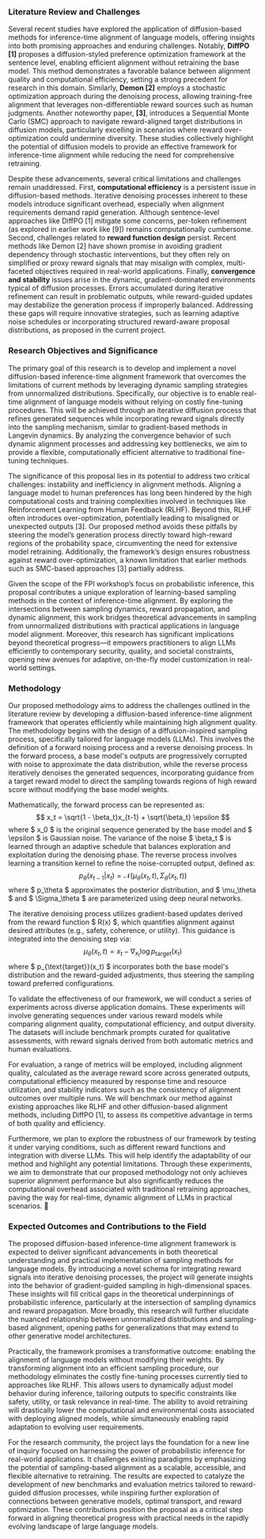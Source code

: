 ### Literature Review and Challenges

Several recent studies have explored the application of diffusion-based methods for inference-time alignment of language models, offering insights into both promising approaches and enduring challenges. Notably, **DiffPO [1]** proposes a diffusion-styled preference optimization framework at the sentence level, enabling efficient alignment without retraining the base model. This method demonstrates a favorable balance between alignment quality and computational efficiency, setting a strong precedent for research in this domain. Similarly, **Demon [2]** employs a stochastic optimization approach during the denoising process, allowing training-free alignment that leverages non-differentiable reward sources such as human judgments. Another noteworthy paper, **[3]**, introduces a Sequential Monte Carlo (SMC) approach to navigate reward-aligned target distributions in diffusion models, particularly excelling in scenarios where reward over-optimization could undermine diversity. These studies collectively highlight the potential of diffusion models to provide an effective framework for inference-time alignment while reducing the need for comprehensive retraining.

Despite these advancements, several critical limitations and challenges remain unaddressed. First, **computational efficiency** is a persistent issue in diffusion-based methods. Iterative denoising processes inherent to these models introduce significant overhead, especially when alignment requirements demand rapid generation. Although sentence-level approaches like DiffPO [1] mitigate some concerns, per-token refinement (as explored in earlier work like [9]) remains computationally cumbersome. Second, challenges related to **reward function design** persist. Recent methods like Demon [2] have shown promise in avoiding gradient dependency through stochastic interventions, but they often rely on simplified or proxy reward signals that may misalign with complex, multi-faceted objectives required in real-world applications. Finally, **convergence and stability** issues arise in the dynamic, gradient-dominated environments typical of diffusion processes. Errors accumulated during iterative refinement can result in problematic outputs, while reward-guided updates may destabilize the generation process if improperly balanced. Addressing these gaps will require innovative strategies, such as learning adaptive noise schedules or incorporating structured reward-aware proposal distributions, as proposed in the current project.

### Research Objectives and Significance

The primary goal of this research is to develop and implement a novel diffusion-based inference-time alignment framework that overcomes the limitations of current methods by leveraging dynamic sampling strategies from unnormalized distributions. Specifically, our objective is to enable real-time alignment of language models without relying on costly fine-tuning procedures. This will be achieved through an iterative diffusion process that refines generated sequences while incorporating reward signals directly into the sampling mechanism, similar to gradient-based methods in Langevin dynamics. By analyzing the convergence behavior of such dynamic alignment processes and addressing key bottlenecks, we aim to provide a flexible, computationally efficient alternative to traditional fine-tuning techniques.

The significance of this proposal lies in its potential to address two critical challenges: instability and inefficiency in alignment methods. Aligning a language model to human preferences has long been hindered by the high computational costs and training complexities involved in techniques like Reinforcement Learning from Human Feedback (RLHF). Beyond this, RLHF often introduces over-optimization, potentially leading to misaligned or unexpected outputs [3]. Our proposed method avoids these pitfalls by steering the model’s generation process directly toward high-reward regions of the probability space, circumventing the need for extensive model retraining. Additionally, the framework’s design ensures robustness against reward over-optimization, a known limitation that earlier methods such as SMC-based approaches [3] partially address. 

Given the scope of the FPI workshop’s focus on probabilistic inference, this proposal contributes a unique exploration of learning-based sampling methods in the context of inference-time alignment. By exploring the intersections between sampling dynamics, reward propagation, and dynamic alignment, this work bridges theoretical advancements in sampling from unnormalized distributions with practical applications in language model alignment. Moreover, this research has significant implications beyond theoretical progress—it empowers practitioners to align LLMs efficiently to contemporary security, quality, and societal constraints, opening new avenues for adaptive, on-the-fly model customization in real-world settings.  

### Methodology

Our proposed methodology aims to address the challenges outlined in the literature review by developing a diffusion-based inference-time alignment framework that operates efficiently while maintaining high alignment quality. The methodology begins with the design of a diffusion-inspired sampling process, specifically tailored for language models (LLMs). This involves the definition of a forward noising process and a reverse denoising process. In the forward process, a base model's outputs are progressively corrupted with noise to approximate the data distribution, while the reverse process iteratively denoises the generated sequences, incorporating guidance from a target reward model to direct the sampling towards regions of high reward score without modifying the base model weights.

Mathematically, the forward process can be represented as:
$$
x_t = \sqrt{1 - \beta_t}x_{t-1} + \sqrt{\beta_t} \epsilon
$$
where $ x_0 $ is the original sequence generated by the base model and $ \epsilon $ is Gaussian noise. The variance of the noise $ \beta_t $ is learned through an adaptive schedule that balances exploration and exploitation during the denoising phase. The reverse process involves learning a transition kernel to refine the noise-corrupted output, defined as:
$$
p_\theta(x_{t-1}|x_t) = \mathcal{N}(\mu_\theta(x_t, t), \Sigma_\theta(x_t, t))
$$
where $ p_\theta $ approximates the posterior distribution, and $ \mu_\theta $ and $ \Sigma_\theta $ are parameterized using deep neural networks.

The iterative denoising process utilizes gradient-based updates derived from the reward function $ R(x) $, which quantifies alignment against desired attributes (e.g., safety, coherence, or utility). This guidance is integrated into the denoising step via:
$$
\mu_\theta(x_t, t) = x_t - \nabla_{x_t} \log p_{\text{target}}(x_t)
$$
where $ p_{\text{target}}(x_t) $ incorporates both the base model's distribution and the reward-guided adjustments, thus steering the sampling toward preferred configurations.

To validate the effectiveness of our framework, we will conduct a series of experiments across diverse application domains. These experiments will involve generating sequences under various reward models while comparing alignment quality, computational efficiency, and output diversity. The datasets will include benchmark prompts curated for qualitative assessments, with reward signals derived from both automatic metrics and human evaluations.

For evaluation, a range of metrics will be employed, including alignment quality, calculated as the average reward score across generated outputs, computational efficiency measured by response time and resource utilization, and stability indicators such as the consistency of alignment outcomes over multiple runs. We will benchmark our method against existing approaches like RLHF and other diffusion-based alignment methods, including DiffPO [1], to assess its competitive advantage in terms of both quality and efficiency.

Furthermore, we plan to explore the robustness of our framework by testing it under varying conditions, such as different reward functions and integration with diverse LLMs. This will help identify the adaptability of our method and highlight any potential limitations. Through these experiments, we aim to demonstrate that our proposed methodology not only achieves superior alignment performance but also significantly reduces the computational overhead associated with traditional retraining approaches, paving the way for real-time, dynamic alignment of LLMs in practical scenarios. 🚀

### Expected Outcomes and Contributions to the Field

The proposed diffusion-based inference-time alignment framework is expected to deliver significant advancements in both theoretical understanding and practical implementation of sampling methods for language models. By introducing a novel schema for integrating reward signals into iterative denoising processes, the project will generate insights into the behavior of gradient-guided sampling in high-dimensional spaces. These insights will fill critical gaps in the theoretical underpinnings of probabilistic inference, particularly at the intersection of sampling dynamics and reward propagation. More broadly, this research will further elucidate the nuanced relationship between unnormalized distributions and sampling-based alignment, opening paths for generalizations that may extend to other generative model architectures.

Practically, the framework promises a transformative outcome: enabling the alignment of language models without modifying their weights. By transforming alignment into an efficient sampling procedure, our methodology eliminates the costly fine-tuning processes currently tied to approaches like RLHF. This allows users to dynamically adjust model behavior during inference, tailoring outputs to specific constraints like safety, utility, or task relevance in real-time. The ability to avoid retraining will drastically lower the computational and environmental costs associated with deploying aligned models, while simultaneously enabling rapid adaptation to evolving user requirements.

For the research community, the project lays the foundation for a new line of inquiry focused on harnessing the power of probabilistic inference for real-world applications. It challenges existing paradigms by emphasizing the potential of sampling-based alignment as a scalable, accessible, and flexible alternative to retraining. The results are expected to catalyze the development of new benchmarks and evaluation metrics tailored to reward-guided diffusion processes, while inspiring further exploration of connections between generative models, optimal transport, and reward optimization. These contributions position the proposal as a critical step forward in aligning theoretical progress with practical needs in the rapidly evolving landscape of large language models.